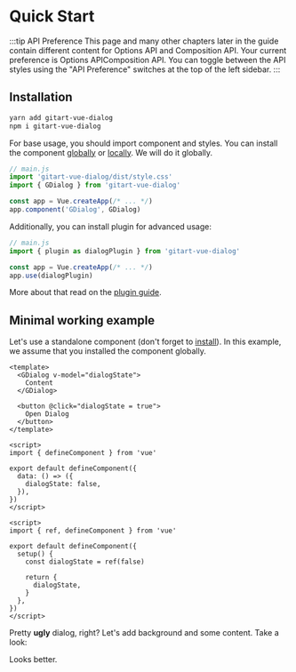 <script setup>
  import QuickStartBaseWrapper from '@theme-components/Examples/Instances/Introduction/QuickStartBaseWrapper.vue'
  import QuickStartStyledWrapper from '@theme-components/Examples/Instances/Introduction/QuickStartStyledWrapper.vue'
</script>

# Quick Start


:::tip API Preference
This page and many other chapters later in the guide contain different content for Options API and Composition API. Your current preference is <span class="options-api">Options API</span><span class="composition-api">Composition API</span>. You can toggle between the API styles using the "API Preference" switches at the top of the left sidebar.
:::

## Installation

```sh
yarn add gitart-vue-dialog
npm i gitart-vue-dialog
```

For base usage, you should import component and styles.
You can install the component [globally](https://v3.vuejs.org/guide/instance.html#application-component-instances) or [locally](https://v3.vuejs.org/guide/component-registration.html#local-registration). We will do it globally.

```js
// main.js
import 'gitart-vue-dialog/dist/style.css'
import { GDialog } from 'gitart-vue-dialog'

const app = Vue.createApp(/* ... */)
app.component('GDialog', GDialog)
```

Additionally, you can install plugin for advanced usage:

```js
// main.js
import { plugin as dialogPlugin } from 'gitart-vue-dialog'

const app = Vue.createApp(/* ... */)
app.use(dialogPlugin)
```

More about that read on the [plugin guide](/guide/usage/plugin-usage).

## Minimal working example

Let's use a standalone component (don't forget to [install](#installation)). In this example, we assume that you installed the component globally.

```vue-html
<template>
  <GDialog v-model="dialogState">
    Content 
  </GDialog>

  <button @click="dialogState = true">
    Open Dialog
  </button>
</template>
```

<div class="options-api">

```vue
<script>
import { defineComponent } from 'vue'

export default defineComponent({
  data: () => ({
    dialogState: false,
  }),
})
</script>
```

</div>
<div class="composition-api">

```vue
<script>
import { ref, defineComponent } from 'vue'

export default defineComponent({
  setup() {
    const dialogState = ref(false)

    return {
      dialogState,
    }
  },
})
</script>
```

</div>

<QuickStartBaseWrapper class="mb-6" />

Pretty **ugly** dialog, right? Let's add background and some content. Take a look:

<QuickStartStyledWrapper class="mb-6" />

Looks better.